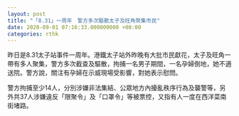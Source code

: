 ```yaml
---
layout: post
title: "「8.31」一周年　警方多次驅散太子及旺角聚集市民"
date: 2020-09-01 07:16:33.000000000 +08:00
categories: rthk
---
```


昨日是8.31太子站事件一周年。港鐵太子站外昨晚有大批市民獻花，太子及旺角一帶有多人聚集，警方多次截查及驅散，拘捕一名男子期間，一名孕婦倒地，她不適送院。警方說，關注有孕婦在示威現場受影響，對她表示慰問。

警方拘捕至少14人，分別涉嫌非法集結、公眾地方內擾亂秩序行為及襲警等，另外共37人涉嫌違反「限聚令」及「口罩令」等被票控，又指有人一度在西洋菜南街堵路。
